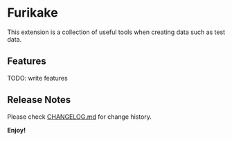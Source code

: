 # Furikake

This extension is a collection of useful tools when creating data such as test data.

## Features

TODO: write features

## Release Notes

Please check [CHANGELOG.md](./CHANGELOG.md) for change history.

**Enjoy!**
